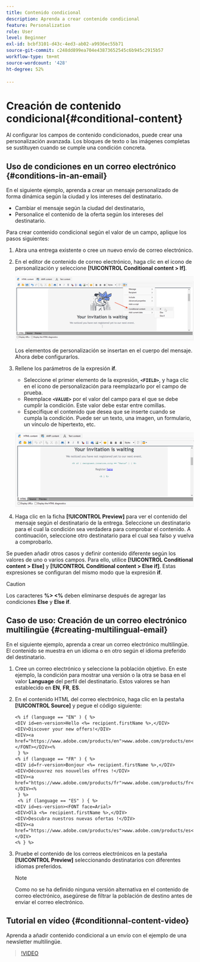 ```yaml
---
title: Contenido condicional
description: Aprenda a crear contenido condicional
feature: Personalization
role: User
level: Beginner
exl-id: bcbf3101-d43c-4ed3-ab02-a9936ec55b71
source-git-commit: c248dd899ea704e43873652545c6b945c2915b57
workflow-type: tm+mt
source-wordcount: '428'
ht-degree: 52%

---
```


# Creación de contenido condicional{#conditional-content}

Al configurar los campos de contenido condicionados, puede crear una personalización avanzada. Los bloques de texto o las imágenes completas se sustituyen cuando se cumple una condición concreta.


## Uso de condiciones en un correo electrónico {#conditions-in-an-email}

En el siguiente ejemplo, aprenda a crear un mensaje personalizado de forma dinámica según la ciudad y los intereses del destinatario.

* Cambiar el mensaje según la ciudad del destinatario,
* Personalice el contenido de la oferta según los intereses del destinatario.

Para crear contenido condicional según el valor de un campo, aplique los pasos siguientes:

1. Abra una entrega existente o cree un nuevo envío de correo electrónico.
1. En el editor de contenido de correo electrónico, haga clic en el icono de personalización y seleccione **[!UICONTROL Conditional content > If]**.

   ![Insertar una condición](assets/condition-insert.png)

   Los elementos de personalización se insertan en el cuerpo del mensaje. Ahora debe configurarlos.

1. Rellene los parámetros de la expresión **if**.

   * Seleccione el primer elemento de la expresión, **`<FIELD>`**, y haga clic en el icono de personalización para reemplazarlo por el campo de prueba.
   * Reemplace **`<VALUE>`** por el valor del campo para el que se debe cumplir la condición. Este valor debe estar entre comillas.
   * Especifique el contenido que desea que se inserte cuando se cumpla la condición. Puede ser un texto, una imagen, un formulario, un vínculo de hipertexto, etc.

   ![Condición en un correo electrónico](assets/condition-in-email.png)

1. Haga clic en la ficha **[!UICONTROL Preview]** para ver el contenido del mensaje según el destinatario de la entrega. Seleccione un destinatario para el cual la condición sea verdadera para comprobar el contenido. A continuación, seleccione otro destinatario para el cual sea falso y vuelva a comprobarlo.

Se pueden añadir otros casos y definir contenido diferente según los valores de uno o varios campos. Para ello, utilice **[!UICONTROL Conditional content > Else]** y **[!UICONTROL Conditional content > Else if]**. Estas expresiones se configuran del mismo modo que la expresión **if**.

>[!CAUTION]
>
>Los caracteres **%> &lt;%** deben eliminarse después de agregar las condiciones **Else** y **Else if**.


## Caso de uso: Creación de un correo electrónico multilingüe {#creating-multilingual-email}

En el siguiente ejemplo, aprenda a crear un correo electrónico multilingüe. El contenido se muestra en un idioma o en otro según el idioma preferido del destinatario.

1. Cree un correo electrónico y seleccione la población objetivo. En este ejemplo, la condición para mostrar una versión o la otra se basa en el valor **Language** del perfil del destinatario. Estos valores se han establecido en **EN**, **FR**, **ES**.
1. En el contenido HTML del correo electrónico, haga clic en la pestaña **[!UICONTROL Source]** y pegue el código siguiente:

   ```
   <% if (language == "EN" ) { %>
   <DIV id=en-version>Hello <%= recipient.firstName %>,</DIV>
   <DIV>Discover your new offers!</DIV>
   <DIV><a href="https://www.adobe.com/products/en">www.adobe.com/products/en</A></FONT></DIV><%
    } %>
   <% if (language == "FR" ) { %>
   <DIV id=fr-version>Bonjour <%= recipient.firstName %>,</DIV>
   <DIV>Découvrez nos nouvelles offres !</DIV>
   <DIV><a href="https://www.adobe.com/products/fr">www.adobe.com/products/fr</A></DIV><%
    } %>
    <% if (language == "ES" ) { %>
   <DIV id=es-version><FONT face=Arial>
   <DIV>Olà <%= recipient.firstName %>,</DIV>
   <DIV>Descubra nuestros nuevas ofertas !</DIV>
   <DIV><a href="https://www.adobe.com/products/es">www.adobe.com/products/es</A></DIV>
   <% } %>
   ```

1. Pruebe el contenido de los correos electrónicos en la pestaña **[!UICONTROL Preview]** seleccionando destinatarios con diferentes idiomas preferidos.

   >[!NOTE]
   >
   >Como no se ha definido ninguna versión alternativa en el contenido de correo electrónico, asegúrese de filtrar la población de destino antes de enviar el correo electrónico.

## Tutorial en vídeo {#conditionnal-content-video}

Aprenda a añadir contenido condicional a un envío con el ejemplo de una newsletter multilingüe.

>[!VIDEO](https://video.tv.adobe.com/v/335682?quality=12)
